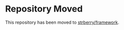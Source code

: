# Repository Moved

This repository has been moved to [strberry/framework](https://github.com/strberry/framework).
